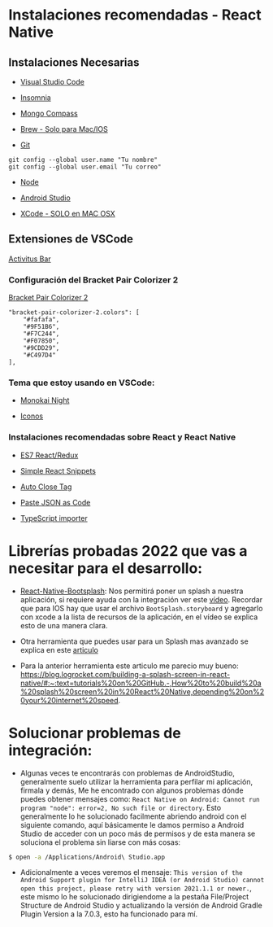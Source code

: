 # Instalaciones recomendadas - React Native

## Instalaciones Necesarias

* [Visual Studio Code](https://code.visualstudio.com/)

* [Insomnia](https://insomnia.rest/download)

* [Mongo Compass](https://www.mongodb.com/try/download/compass)

* [Brew - Solo para Mac/IOS](https://brew.sh/index_es)

* [Git](https://git-scm.com/)
```
git config --global user.name "Tu nombre"
git config --global user.email "Tu correo"
```

* [Node](https://nodejs.org/es/)

* [Android Studio](https://developer.android.com/studio)

* [XCode - SOLO en MAC OSX](https://apps.apple.com/ca/app/xcode/id497799835)


## Extensiones de VSCode
[Activitus Bar](https://marketplace.visualstudio.com/items?itemName=Gruntfuggly.activitusbar)

### Configuración del Bracket Pair Colorizer 2

[Bracket Pair Colorizer 2](https://marketplace.visualstudio.com/items?itemName=CoenraadS.bracket-pair-colorizer-2)
```
"bracket-pair-colorizer-2.colors": [
    "#fafafa",
    "#9F51B6",
    "#F7C244",
    "#F07850",
    "#9CDD29",
    "#C497D4"
],
```
### Tema que estoy usando en VSCode:

* [Monokai Night](https://marketplace.visualstudio.com/items?itemName=fabiospampinato.vscode-monokai-night)

* [Iconos](https://marketplace.visualstudio.com/items?itemName=PKief.material-icon-theme)

### Instalaciones recomendadas sobre React y React Native

* [ES7 React/Redux](https://marketplace.visualstudio.com/items?itemName=dsznajder.es7-react-js-snippets)

* [Simple React Snippets](https://marketplace.visualstudio.com/items?itemName=burkeholland.simple-react-snippets)

* [Auto Close Tag](https://marketplace.visualstudio.com/items?itemName=formulahendry.auto-close-tag)

* [Paste JSON as Code](https://marketplace.visualstudio.com/items?itemName=quicktype.quicktype)

* [TypeScript importer](https://marketplace.visualstudio.com/items?itemName=pmneo.tsimporter)


#
#
#

# Librerías probadas 2022 que vas a necesitar para el desarrollo:

* [React-Native-Bootsplash](https://github.com/zoontek/react-native-bootsplash): Nos permitirá poner un splash a nuestra aplicación, si requiere ayuda con la integración ver este [vídeo](https://www.youtube.com/watch?v=PlubOKfi46o). Recordar que para IOS hay que usar el archivo `BootSplash.storyboard` y agregarlo con xcode a la lista de recursos de la aplicación, en el vídeo se explica esto de una manera clara.

* Otra herramienta que puedes usar para un Splash mas avanzado se explica en este [articulo](https://blog.logrocket.com/building-a-splash-screen-in-react-native/#:~:text=tutorials%20on%20GitHub.-,How%20to%20build%20a%20splash%20screen%20in%20React%20Native,depending%20on%20your%20internet%20speed.)

* Para la anterior herramienta este articulo me parecio muy bueno: https://blog.logrocket.com/building-a-splash-screen-in-react-native/#:~:text=tutorials%20on%20GitHub.-,How%20to%20build%20a%20splash%20screen%20in%20React%20Native,depending%20on%20your%20internet%20speed.


# Solucionar problemas de integración:

* Algunas veces te encontrarás con problemas de AndroidStudio, generalmente suelo utilizar la herramienta para perfilar mi aplicación, firmala y demás, Me he encontrado con algunos problemas dónde puedes obtener mensajes como:
 `React Native on Android: Cannot run program "node": error=2, No such file or directory`. Esto generalmente lo he solucionado facilmente abriendo android con el siguiente comando, aquí básicamente le damos permiso a Android Studio de acceder con un poco más de permisos y de esta manera se soluciona el problema sin liarse con más cosas:

```bash
$ open -a /Applications/Android\ Studio.app
```

* Adicionalmente a veces veremos el mensaje: ```This version of the Android Support plugin for IntelliJ IDEA (or Android Studio) cannot open this project, please retry with version 2021.1.1 or newer.```, este mismo lo he solucionado dirigiendome a la pestaña File/Project Structure de Android Studio y actualizando la versión de Android Gradle Plugin Version a la 7.0.3, esto ha funcionado para mí.

